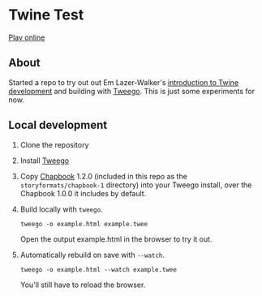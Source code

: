 # Twine Test

[Play online](https://islemaster.github.io/twine-test)

## About

Started a repo to try out out Em Lazer-Walker's [introduction to Twine development](https://dev.to/lazerwalker/a-modern-developer-s-workflow-for-twine-4imp) and building with [Tweego](https://www.motoslave.net/tweego/). This is just some experiments for now.

## Local development

1. Clone the repository
2. Install [Tweego](https://www.motoslave.net/tweego/)
3. Copy [Chapbook](https://klembot.github.io/chapbook/) 1.2.0 (included in this repo as the `storyformats/chapbook-1` directory) into your Tweego install, over the Chapbook 1.0.0 it includes by default.
4. Build locally with `tweego`.

   ```
   tweego -o example.html example.twee
   ```

   Open the output example.html in the browser to try it out.
5. Automatically rebuild on save with `--watch`.

   ```
   tweego -o example.html --watch example.twee
   ```

   You'll still have to reload the browser.
